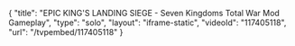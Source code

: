 {
    "title": "EPIC KING'S LANDING SIEGE - Seven Kingdoms Total War Mod Gameplay",
    "type": "solo",
    "layout": "iframe-static",
    "videoId": "117405118",
    "url": "\/tvpembed\/117405118"
}